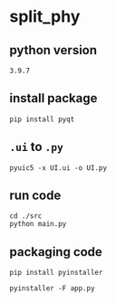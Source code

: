 # split_phy  

## python version  

`3.9.7`

## install package  

```shell  
pip install pyqt
```

## `.ui` to `.py`  

```shell  
pyuic5 -x UI.ui -o UI.py
```

## run code  

```shell  
cd ./src
python main.py
```

## packaging code  

```shell  
pip install pyinstaller
```

```shell  
pyinstaller -F app.py
```
